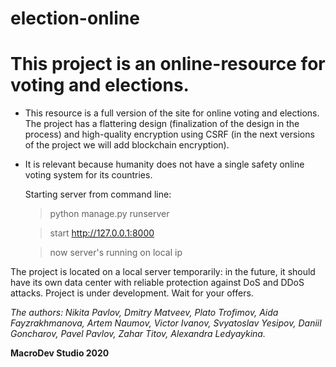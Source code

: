 # election-online
This project is an online-resource for voting and elections. 
============================================================

 + This resource is a full version of the site for online voting and elections. The project has a flattering design (finalization of the design in the process) and high-quality encryption using CSRF (in the next versions of the project we will add blockchain encryption).
 
 + It is relevant because humanity does not have a single safety online voting system for its countries.
  
 
   Starting server from command line:
   > python manage.py runserver
   
   > start http://127.0.0.1:8000
   
   > now server's running on local ip
 
  
  The project is located on a local server temporarily: in the future, it should have its own data center with reliable protection against DoS and DDoS attacks.
  Project is under development. Wait for your offers.
  
  
 *The authors: Nikita Pavlov, Dmitry Matveev, Plato Trofimov, Aida Fayzrakhmanova, Artem Naumov, Victor Ivanov, Svyatoslav Yesipov, Daniil Goncharov, Pavel Pavlov, Zahar Titov, Alexandra Ledyaykina.*
 
 


**MacroDev Studio
2020**
